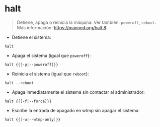 # halt

> Detiene, apaga o reinicia la máquina.
> Ver también: `poweroff`, `reboot`.
> Más información: <https://manned.org/halt.8>.

- Detiene el sistema:

`halt`

- Apaga el sistema (igual que `poweroff`):

`halt {{[-p|--poweroff]}}`

- Reinicia el sistema (igual que `reboot`):

`halt --reboot`

- Apaga inmediatamente el sistema sin contactar al administrador:

`halt {{[-f|--force]}}`

- Escribe la entrada de apagado en wtmp sin apagar el sistema:

`halt {{[-w|--wtmp-only]}}`
